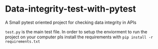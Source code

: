 # Data-integrity-test-with-pytest
A Small pytest oriented project for checking data integrity in APIs

```test.py``` is the main test file. In order to setup the enviorment to run the project on your computer pls install the requirements with
```pip install -r requirements.txt```
